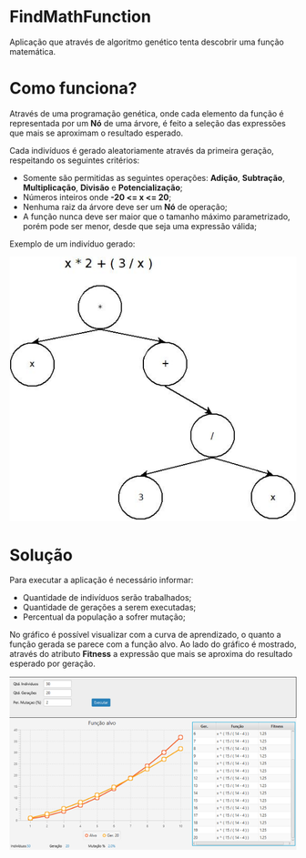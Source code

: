 # FindMathFunction

Aplicação que através de algoritmo genético tenta descobrir uma função matemática.

# Como funciona?

Através de uma programação genética, onde cada elemento da função é representada por um **Nó** de uma árvore, é feito a seleção das expressões que mais se aproximam o resultado esperado.

Cada indivíduos é gerado aleatoriamente através da primeira geração, respeitando os seguintes critérios:

* Somente são permitidas as seguintes operações: **Adição**, **Subtração**, **Multiplicação**, **Divisão** e **Potencialização**;
* Números inteiros onde **-20 <= x <= 20**;
* Nenhuma raiz da árvore deve ser um **Nó** de operação;
* A função nunca deve ser maior que o tamanho máximo parametrizado, porém pode ser menor, desde que seja uma expressão válida;

Exemplo de um indivíduo gerado:

![](https://raw.githubusercontent.com/samuelgenio/FindMathFunction/master/files/diagrama.jpeg)

# Solução

Para executar a aplicação é necessário informar:

* Quantidade de indivíduos serão trabalhados;
* Quantidade de gerações a serem executadas;
* Percentual da população a sofrer mutação;

No gráfico é possível visualizar com a curva de aprendizado, o quanto a função gerada se parece com a função alvo. Ao lado do gráfico é mostrado, através do atributo **Fitness** a expressão que mais se aproxima do resultado esperado por geração.

![](https://raw.githubusercontent.com/samuelgenio/FindMathFunction/master/files/imagem.png)
